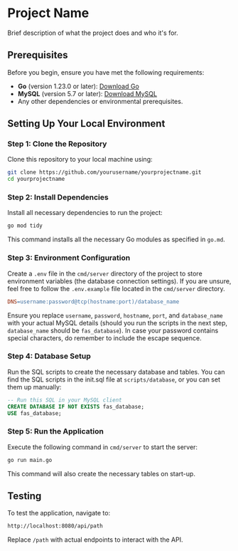 # Project Name

Brief description of what the project does and who it's for.

## Prerequisites

Before you begin, ensure you have met the following requirements:
- **Go** (version 1.23.0 or later): [Download Go](https://golang.org/dl/)
- **MySQL** (version 5.7 or later): [Download MySQL](https://dev.mysql.com/downloads/mysql/)
- Any other dependencies or environmental prerequisites.

## Setting Up Your Local Environment

### Step 1: Clone the Repository

Clone this repository to your local machine using:

```bash
git clone https://github.com/yourusername/yourprojectname.git
cd yourprojectname
```

### Step 2: Install Dependencies
Install all necessary dependencies to run the project:

```bash
go mod tidy
```

This command installs all the necessary Go modules as specified in `go.md`.

### Step 3: Environment Configuration
Create a `.env` file in the `cmd/server` directory of the project to store environment variables (the database connection settings). If you are unsure, feel free to follow the `.env.example` file located in the `cmd/server` directory.

```makefile
DNS=username:password@tcp(hostname:port)/database_name
```

Ensure you replace `username`, `password`, `hostname`, `port`, and `database_name` with your actual MySQL details (should you run the scripts in the next step, `database_name` should be `fas_database`). In case your password contains special characters, do remember to include the escape sequence.

### Step 4: Database Setup
Run the SQL scripts to create the necessary database and tables. You can find the SQL scripts in the init.sql file at `scripts/database`, or you can set them up manually:

```sql
-- Run this SQL in your MySQL client
CREATE DATABASE IF NOT EXISTS fas_database;
USE fas_database;
```

### Step 5: Run the Application
Execute the following command in `cmd/server` to start the server:

```bash
go run main.go
```

This command will also create the necessary tables on start-up.

## Testing

To test the application, navigate to:

```bash
http://localhost:8080/api/path
```

Replace `/path` with actual endpoints to interact with the API.